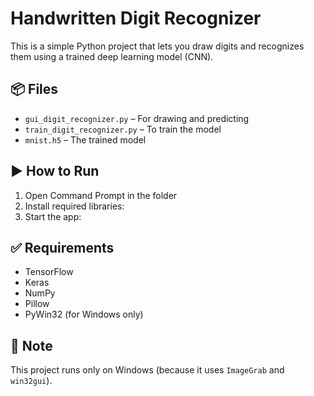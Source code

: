 # Handwritten Digit Recognizer

This is a simple Python project that lets you draw digits and recognizes them using a trained deep learning model (CNN).

## 📦 Files
- `gui_digit_recognizer.py` – For drawing and predicting
- `train_digit_recognizer.py` – To train the model
- `mnist.h5` – The trained model

## ▶️ How to Run

1. Open Command Prompt in the folder
2. Install required libraries:
3. Start the app:


## ✅ Requirements
- TensorFlow
- Keras
- NumPy
- Pillow
- PyWin32 (for Windows only)

## 📌 Note
This project runs only on Windows (because it uses `ImageGrab` and `win32gui`).







